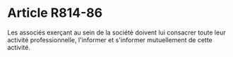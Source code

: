 # Article R814-86

Les associés exerçant au sein de la société doivent lui consacrer toute leur activité professionnelle, l'informer et s'informer mutuellement de cette activité.
